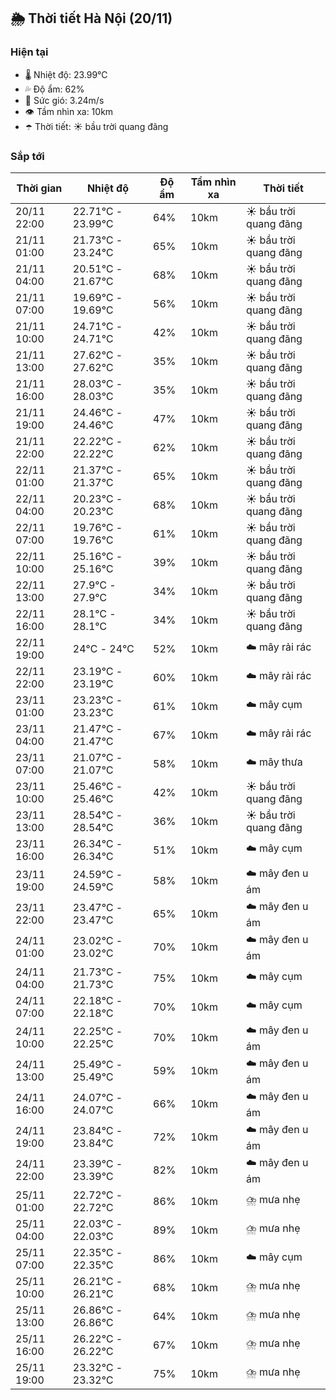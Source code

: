 ## 🌦️ Thời tiết Hà Nội (20/11)

### Hiện tại

- 🌡️ Nhiệt độ: 23.99℃
- 💦 Độ ẩm: 62%
- 💨 Sức gió: 3.24m/s
- 👁️ Tầm nhìn xa: 10km
- ☂️ Thời tiết: ☀️ bầu trời quang đãng

### Sắp tới

| Thời gian | Nhiệt độ | Độ ẩm | Tầm nhìn xa | Thời tiết |
| --- | --- | --- | --- | --- |
| 20/11 22:00 | 22.71℃ - 23.99℃ | 64% | 10km | ☀️ bầu trời quang đãng |
| 21/11 01:00 | 21.73℃ - 23.24℃ | 65% | 10km | ☀️ bầu trời quang đãng |
| 21/11 04:00 | 20.51℃ - 21.67℃ | 68% | 10km | ☀️ bầu trời quang đãng |
| 21/11 07:00 | 19.69℃ - 19.69℃ | 56% | 10km | ☀️ bầu trời quang đãng |
| 21/11 10:00 | 24.71℃ - 24.71℃ | 42% | 10km | ☀️ bầu trời quang đãng |
| 21/11 13:00 | 27.62℃ - 27.62℃ | 35% | 10km | ☀️ bầu trời quang đãng |
| 21/11 16:00 | 28.03℃ - 28.03℃ | 35% | 10km | ☀️ bầu trời quang đãng |
| 21/11 19:00 | 24.46℃ - 24.46℃ | 47% | 10km | ☀️ bầu trời quang đãng |
| 21/11 22:00 | 22.22℃ - 22.22℃ | 62% | 10km | ☀️ bầu trời quang đãng |
| 22/11 01:00 | 21.37℃ - 21.37℃ | 65% | 10km | ☀️ bầu trời quang đãng |
| 22/11 04:00 | 20.23℃ - 20.23℃ | 68% | 10km | ☀️ bầu trời quang đãng |
| 22/11 07:00 | 19.76℃ - 19.76℃ | 61% | 10km | ☀️ bầu trời quang đãng |
| 22/11 10:00 | 25.16℃ - 25.16℃ | 39% | 10km | ☀️ bầu trời quang đãng |
| 22/11 13:00 | 27.9℃ - 27.9℃ | 34% | 10km | ☀️ bầu trời quang đãng |
| 22/11 16:00 | 28.1℃ - 28.1℃ | 34% | 10km | ☀️ bầu trời quang đãng |
| 22/11 19:00 | 24℃ - 24℃ | 52% | 10km | ☁️ mây rải rác |
| 22/11 22:00 | 23.19℃ - 23.19℃ | 60% | 10km | ☁️ mây rải rác |
| 23/11 01:00 | 23.23℃ - 23.23℃ | 61% | 10km | ☁️ mây cụm |
| 23/11 04:00 | 21.47℃ - 21.47℃ | 67% | 10km | ☁️ mây rải rác |
| 23/11 07:00 | 21.07℃ - 21.07℃ | 58% | 10km | ☁️ mây thưa |
| 23/11 10:00 | 25.46℃ - 25.46℃ | 42% | 10km | ☀️ bầu trời quang đãng |
| 23/11 13:00 | 28.54℃ - 28.54℃ | 36% | 10km | ☀️ bầu trời quang đãng |
| 23/11 16:00 | 26.34℃ - 26.34℃ | 51% | 10km | ☁️ mây cụm |
| 23/11 19:00 | 24.59℃ - 24.59℃ | 58% | 10km | ☁️ mây đen u ám |
| 23/11 22:00 | 23.47℃ - 23.47℃ | 65% | 10km | ☁️ mây đen u ám |
| 24/11 01:00 | 23.02℃ - 23.02℃ | 70% | 10km | ☁️ mây đen u ám |
| 24/11 04:00 | 21.73℃ - 21.73℃ | 75% | 10km | ☁️ mây cụm |
| 24/11 07:00 | 22.18℃ - 22.18℃ | 70% | 10km | ☁️ mây cụm |
| 24/11 10:00 | 22.25℃ - 22.25℃ | 70% | 10km | ☁️ mây đen u ám |
| 24/11 13:00 | 25.49℃ - 25.49℃ | 59% | 10km | ☁️ mây đen u ám |
| 24/11 16:00 | 24.07℃ - 24.07℃ | 66% | 10km | ☁️ mây đen u ám |
| 24/11 19:00 | 23.84℃ - 23.84℃ | 72% | 10km | ☁️ mây đen u ám |
| 24/11 22:00 | 23.39℃ - 23.39℃ | 82% | 10km | ☁️ mây đen u ám |
| 25/11 01:00 | 22.72℃ - 22.72℃ | 86% | 10km | ⛈️ mưa nhẹ |
| 25/11 04:00 | 22.03℃ - 22.03℃ | 89% | 10km | ⛈️ mưa nhẹ |
| 25/11 07:00 | 22.35℃ - 22.35℃ | 86% | 10km | ☁️ mây cụm |
| 25/11 10:00 | 26.21℃ - 26.21℃ | 68% | 10km | ⛈️ mưa nhẹ |
| 25/11 13:00 | 26.86℃ - 26.86℃ | 64% | 10km | ⛈️ mưa nhẹ |
| 25/11 16:00 | 26.22℃ - 26.22℃ | 67% | 10km | ⛈️ mưa nhẹ |
| 25/11 19:00 | 23.32℃ - 23.32℃ | 75% | 10km | ⛈️ mưa nhẹ |
